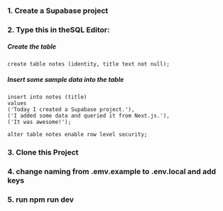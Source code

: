 ### 1. Create a Supabase project

### 2. Type this in theSQL Editor:

##### Create the table

`create table notes (identity, title text not null);`

##### Insert some sample data into the table

```
insert into notes (title)
values
('Today I created a Supabase project.'),
('I added some data and queried it from Next.js.'),
('It was awesome!');

alter table notes enable row level security;
```

### 3. Clone this Project

### 4. change naming from .emv.example to .env.local and add keys

### 5. run npm run dev
